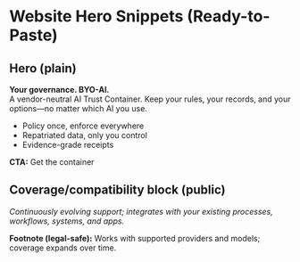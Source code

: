 # Website Hero Snippets (Ready-to-Paste)

## Hero (plain)
**Your governance. BYO-AI.**  
A vendor-neutral AI Trust Container. Keep your rules, your records, and your options—no matter which AI you use.

- Policy once, enforce everywhere  
- Repatriated data, only you control  
- Evidence-grade receipts

**CTA:** Get the container

## Coverage/compatibility block (public)
*Continuously evolving support; integrates with your existing processes, workflows, systems, and apps.*

**Footnote (legal-safe):** Works with supported providers and models; coverage expands over time.
